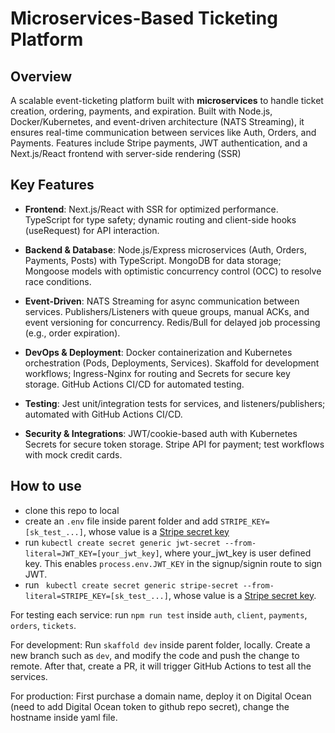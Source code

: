 # Microservices-Based Ticketing Platform

## Overview

A scalable event-ticketing platform built with **microservices** to handle ticket creation, ordering, payments, and expiration. Built with Node.js, Docker/Kubernetes, and event-driven architecture (NATS Streaming), it ensures real-time communication between services like Auth, Orders, and Payments. Features include Stripe payments, JWT authentication, and a Next.js/React frontend with server-side rendering (SSR)

## Key Features

- **Frontend**: Next.js/React with SSR for optimized performance. TypeScript for type safety; dynamic routing and client-side hooks (useRequest) for API interaction.

- **Backend & Database**: Node.js/Express microservices (Auth, Orders, Payments, Posts) with TypeScript. MongoDB for data storage; Mongoose models with optimistic concurrency control (OCC) to resolve race conditions.
- **Event-Driven**: NATS Streaming for async communication between services. Publishers/Listeners with queue groups, manual ACKs, and event versioning for concurrency. Redis/Bull for delayed job processing (e.g., order expiration).
- **DevOps & Deployment**: Docker containerization and Kubernetes orchestration (Pods, Deployments, Services). Skaffold for development workflows; Ingress-Nginx for routing and Secrets for secure key storage. GitHub Actions CI/CD for automated testing.
- **Testing**: Jest unit/integration tests for services, and listeners/publishers; automated with GitHub Actions CI/CD.

- **Security & Integrations**: JWT/cookie-based auth with Kubernetes Secrets for secure token storage. Stripe API for payment; test workflows with mock credit cards.

## How to use

- clone this repo to local
- create an `.env` file inside parent folder and add `STRIPE_KEY=[sk_test_...]`, whose value is a [Stripe secret key](https://dashboard.stripe.com/apikeys)
- run `kubectl create secret generic jwt-secret --from-literal=JWT_KEY=[your_jwt_key]`, where your_jwt_key is user defined key. This enables `process.env.JWT_KEY` in the signup/signin route to sign JWT.
- run ` kubectl create secret generic stripe-secret --from-literal=STRIPE_KEY=[sk_test_...]`, whose value is a [Stripe secret key](https://dashboard.stripe.com/apikeys).

For testing each service: run `npm run test` inside `auth`, `client`, `payments`, `orders`, `tickets`.

For development: Run `skaffold dev` inside parent folder, locally. Create a new branch such as `dev`, and modify the code and push the change to remote. After that, create a PR, it will trigger GitHub Actions to test all the services.

For production: First purchase a domain name, deploy it on Digital Ocean (need to add Digital Ocean token to github repo secret), change the hostname inside yaml file.
